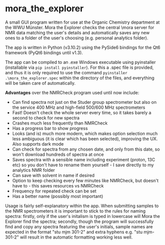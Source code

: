 # mora_the_explorer

A small GUI program written for use at the Organic Chemistry department at the WWU Münster.
Mora the Explorer checks the central \\mora server for NMR data matching the user's details and automatically saves any new ones to a folder of the user's choosing (e.g. personal analytics folder).

The app is written in Python (v3.10.2) using the PySide6 bindings for the Qt6 framework (PyQt6 bindings until v1.3).

The app can be compiled to an .exe Windows executable using pyinstaller (installable via `pip install pyinstaller`). For this a .spec file is provided, and thus it is only required to use the command `pyinstaller .\mora_the_explorer.spec` within the directory of the files, and everything will be taken care of automatically.

**Advantages** over the NMRCheck program used until now include:
* Can find spectra not just on the Studer group spectrometer but also on the service 400 MHz and high-field 500/600 MHz spectrometers
* Fast! Doesn't check the whole server every time, so it takes barely a second to check for new spectra
* Crashes much less frequently than NMRCheck
* Has a progress bar to show progress
* Looks (and is) much more modern, which makes option selection much less ambiguous (it is clear which has been selected), improving the UX. Also supports dark mode
* Can check for spectra from any chosen date, and only from this date, so won't download hundreds of spectra at once
* Saves spectra with a sensible name including experiment (proton, 13C etc) so you don't have to rename them yourself - I save directly to my analytics NMR folder
* Can save with solvent in name if desired
* Option to keep checking every few minutes like NMRCheck, but doesn't have to - this saves resources vs NMRCheck
* Frequency for repeated check can be set
* Has a better name (possibly most important)

Usage is fairly self-explanatory within the app. When submitting samples to the NMR spectrometers it is important to stick to the rules for naming spectra: firstly, only if the user's initalism is typed in lowercase will Mora the Explorer find the spectra; secondly, though the program will successfully find and copy any spectra featuring the user's initials, sample names are expected in the format "stu mjm 301-2" and extra hyphens e.g. "stu mjm-301-2" will result in the automatic formatting working less well.

